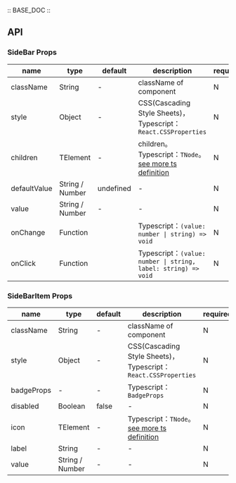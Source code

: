 :: BASE_DOC ::

## API


### SideBar Props

name | type | default | description | required
-- | -- | -- | -- | --
className | String | - | className of component | N
style | Object | - | CSS(Cascading Style Sheets)，Typescript：`React.CSSProperties` | N
children | TElement | - | children。Typescript：`TNode`。[see more ts definition](https://github.com/Tencent/tdesign-mobile-react/blob/develop/src/common.ts) | N
defaultValue | String / Number | undefined | \- | N
value | String / Number | - | \- | N
onChange | Function |  | Typescript：`(value: number \| string) => void`<br/> | N
onClick | Function |  | Typescript：`(value: number \| string, label: string) => void`<br/> | N


### SideBarItem Props

name | type | default | description | required
-- | -- | -- | -- | --
className | String | - | className of component | N
style | Object | - | CSS(Cascading Style Sheets)，Typescript：`React.CSSProperties` | N
badgeProps | \- | - | Typescript：`BadgeProps` | N
disabled | Boolean | false | \- | N
icon | TElement | - | Typescript：`TNode`。[see more ts definition](https://github.com/Tencent/tdesign-mobile-react/blob/develop/src/common.ts) | N
label | String | - | \- | N
value | String / Number | - | \- | N
